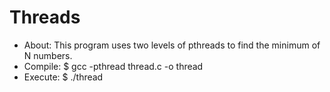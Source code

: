 # Threads

<ul>
  <li> About: This program uses two levels of pthreads to find
          the minimum of N numbers. </li>
  <li> Compile: $ gcc -pthread thread.c -o thread </li>
  <li> Execute: $ ./thread </li>
</ul>
  
